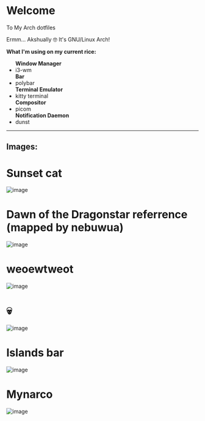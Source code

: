 # Welcome
To My Arch dotfiles

Ermm... Akshually 🤓 It's GNU/Linux Arch!


<b>What I'm using on my current rice:</b>
<ul>
<b>Window Manager</b>
  <li>i3-wm</li>
<b>Bar</b>
  <li>polybar</li>
<b>Terminal Emulator</b>
  <li>kitty terminal</li>
<b>Compositor</b>
  <li>picom</li>
<b>Notification Daemon</b>
  <li>dunst</li> 
</ul>
<hr>

<b><h2>Images:</h2></b>
# Sunset cat
![image](https://github.com/sexore/dotfiles/assets/44409590/baf0c8c6-0394-4616-b2d3-e22713aede58)


# Dawn of the Dragonstar referrence (mapped by nebuwua)
![image](https://github.com/sexore/dotfiles/assets/44409590/5b9cf63f-ce38-46d5-b772-d28726b86ae9)


# weoewtweot
![image](https://github.com/sexore/dotfiles/assets/44409590/eddee833-084e-4944-9913-247b351f1971)

# 💀
![image](https://github.com/sexore/dotfiles/assets/44409590/33cfe0e7-d5cd-4c26-953a-f33314569ede)

# Islands bar
![image](https://github.com/sexore/dotfiles/assets/44409590/f792baed-fb82-4a1c-beee-ebef950a161d)

# Mynarco
![image](https://github.com/sexore/dotfiles/assets/44409590/4e43ea89-5ba1-4349-8292-f554df90e133)


